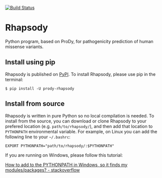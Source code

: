 [![Build Status](https://travis-ci.com/luponzo86/rhapsody.svg?branch=master)](https://travis-ci.com/luponzo86/rhapsody)

# Rhapsody
Python program, based on ProDy, for pathogenicity prediction of human missense variants.

## Install using pip
Rhapsody is published on [PyPI](https://pypi.org/). To install Rhapsody, please use pip in the terminal:
```console
$ pip install -U prody-rhapsody
```

## Install from source
Rhapsody is written in pure Python so no local compilation is needed. To install from the source, you can download or clone Rhapsody to your prefered location (e.g. `path/to/rhapsody/`), and then add that location to `PYTHONPATH` environmental variable. For example, on Linux you can add the following line to your `~/.bashrc`:
```
EXPORT PYTHONPATH="path/to/rhapsody/:$PYTHONPATH"
```

If you are running on Windows, please follow this tutorial:

[How to add to the PYTHONPATH in Windows, so it finds my modules/packages? - stackoverflow](https://stackoverflow.com/a/4855685)

